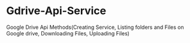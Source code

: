 # Gdrive-Api-Service
Google Drive Api Methods(Creating Service, Listing folders and Files on Google drive, Downloading Files, Uploading Files)
